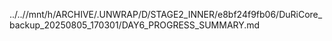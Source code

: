 ../..//mnt/h/ARCHIVE/.UNWRAP/D/STAGE2_INNER/e8bf24f9fb06/DuRiCore_backup_20250805_170301/DAY6_PROGRESS_SUMMARY.md
